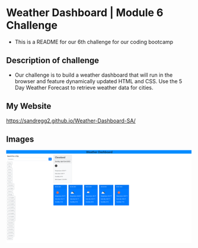 # Weather Dashboard | Module 6 Challenge
- This is a README for our 6th challenge for our coding bootcamp
## Description of challenge
- Our challenge is to build a weather dashboard that will run in the browser and feature dynamically updated HTML and CSS. Use the 5 Day Weather Forecast to retrieve weather data for cities.
## My Website
https://sandregg2.github.io/Weather-Dashboard-SA/
## Images
<img width="500" alt="Screenshot 2023-04-02 232721.png" src="https://github.com/sandregg2/Weather-Dashboard-SA/blob/main/images/Screenshot%202023-04-02%20232721.png?raw=true">
